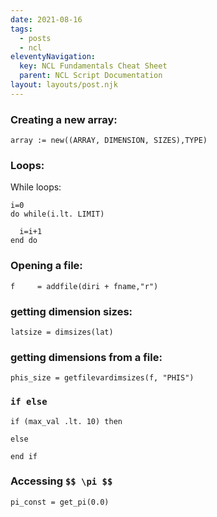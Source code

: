 ```yaml
---
date: 2021-08-16
tags:
  - posts
  - ncl
eleventyNavigation:
  key: NCL Fundamentals Cheat Sheet
  parent: NCL Script Documentation
layout: layouts/post.njk
---
```


### Creating a new array:
```array := new((ARRAY, DIMENSION, SIZES),TYPE)```


### Loops:
While loops:

```
i=0
do while(i.lt. LIMIT)
  
  i=i+1
end do
```

### Opening a file:

```
f     = addfile(diri + fname,"r")
```


### getting dimension sizes:

```
latsize = dimsizes(lat)
```

### getting dimensions from a file:

```
phis_size = getfilevardimsizes(f, "PHIS")
```

### `if else`

```
if (max_val .lt. 10) then

else

end if
```


### Accessing `$$ \pi $$`

```
pi_const = get_pi(0.0)
```



